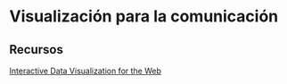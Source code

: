 Visualización para la comunicación
=====

Recursos
------------

[Interactive Data Visualization for the Web](http://chimera.labs.oreilly.com/books/1230000000345/index.html) 
